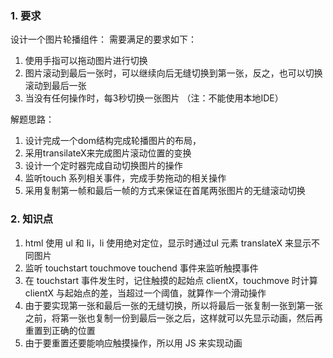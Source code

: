 ### 1. 要求

设计一个图片轮播组件：
需要满足的要求如下：
1. 使用手指可以拖动图片进行切换
2. 图片滚动到最后一张时，可以继续向后无缝切换到第一张，反之，也可以切换滚动到最后一张
3. 当没有任何操作时，每3秒切换一张图片
（注：不能使用本地IDE）

解题思路：
1. 设计完成一个dom结构完成轮播图片的布局，
2. 采用transilateX来完成图片滚动位置的变换
3. 设计一个定时器完成自动切换图片的操作
4. 监听touch 系列相关事件，完成手势拖动的相关操作
5. 采用复制第一帧和最后一帧的方式来保证在首尾两张图片的无缝滚动切换

### 2. 知识点

1. html 使用 ul 和 li，li 使用绝对定位，显示时通过ul 元素 translateX 来显示不同图片
2. 监听 touchstart touchmove touchend 事件来监听触摸事件
3. 在 touchstart 事件发生时，记住触摸的起始点 clientX，touchmove 时计算 clientX 与起始点的差，当超过一个阈值，就算作一个滑动操作
4. 由于要实现第一张和最后一张的无缝切换，所以将最后一张复制一张到第一张之前，将第一张也复制一份到最后一张之后，这样就可以先显示动画，然后再重置到正确的位置
5. 由于要重置还要能响应触摸操作，所以用 JS 来实现动画